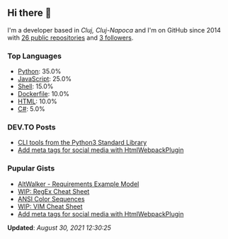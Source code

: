 <h2>Hi there 👋</h2>

<!-- This is just the base template, feel free to change it. -->

<p>
    I'm a developer based in <i>Cluj, Cluj-Napoca</i>
    and I'm on GitHub since 2014
    with <a href="https://github.com/Robert-96?tab=repositories">26 public repositories</a>
    and <a href="https://github.com/Robert-96?tab=followers">3 followers</a>.
</p>

<h3>Top Languages</h3>

<ul>
    <li><a href="https://github.com/search?q=user%3ARobert-96&l=Python">Python</a>: 35.0%</li>
    <li><a href="https://github.com/search?q=user%3ARobert-96&l=JavaScript">JavaScript</a>: 25.0%</li>
    <li><a href="https://github.com/search?q=user%3ARobert-96&l=Shell">Shell</a>: 15.0%</li>
    <li><a href="https://github.com/search?q=user%3ARobert-96&l=Dockerfile">Dockerfile</a>: 10.0%</li>
    <li><a href="https://github.com/search?q=user%3ARobert-96&l=HTML">HTML</a>: 10.0%</li>
    <li><a href="https://github.com/search?q=user%3ARobert-96&l=C#">C#</a>: 5.0%</li>
</ul>

<h3>DEV.TO Posts</h3>

<ul>
    <li><a href="https://dev.to/robert96/cli-tools-from-the-python3-standard-library-37em">CLI tools from the Python3 Standard Library</a></li>
    <li><a href="https://dev.to/robert96/add-meta-tags-for-social-media-with-htmlwebpackplugin-21h2">Add meta tags for social media with HtmlWebpackPlugin</a></li>
</ul>

<h3>Pupular Gists</h3>

<ul>
        <li><a href="https://gist.github.com/7c6aceafbcffe668a35813c18df4c63e">AltWalker - Requirements Example Model</a></li>
        <li><a href="https://gist.github.com/87120f49e3237210012498f2c82b5cf5">WIP: RegEx Cheat Sheet</a></li>
        <li><a href="https://gist.github.com/0281c940b2c105392489c567bf12c445">ANSI Color Sequences</a></li>
        <li><a href="https://gist.github.com/519e12b79853a6f6eb3a0ab2c98cc483">WIP: VIM Cheat Sheet</a></li>
        <li><a href="https://gist.github.com/e7a57356ab4ec7d1aea50aba04bfde76">Add meta tags for social media with HtmlWebpackPlugin</a></li>
</ul>

<p><strong>Updated</strong>: <i>August 30, 2021 12:30:25</i></p>